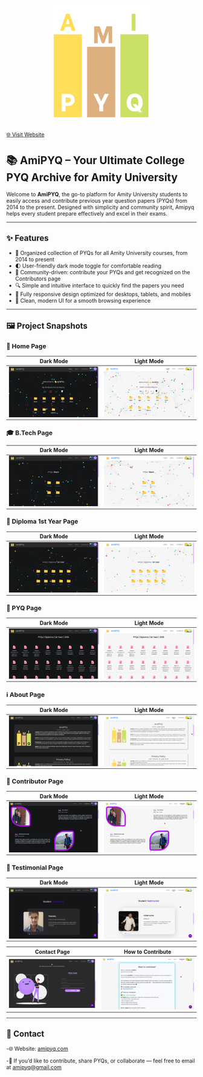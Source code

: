 <p align="center">
  <img src="assets/logo.png" alt="Amipyq Logo" />
</p>

[🌐 Visit Website](https://amipyq.com/)


# 📚 AmiPYQ – Your Ultimate College PYQ Archive for Amity University

Welcome to **AmiPYQ**, the go-to platform for Amity University students to easily access 
and contribute previous year question papers (PYQs) from 2014 to the present. Designed with 
simplicity and community spirit, Amipyq helps every student prepare effectively and excel in their exams.

---

## ✨ Features

- 📂 Organized collection of PYQs for all Amity University courses, from 2014 to present
- 🌓 User-friendly dark mode toggle for comfortable reading  
- 🙌 Community-driven: contribute your PYQs and get recognized on the Contributors page  
- 🔍 Simple and intuitive interface to quickly find the papers you need  
- 📱 Fully responsive design optimized for desktops, tablets, and mobiles  
- 🎨 Clean, modern UI for a smooth browsing experience

---
## 🖼️ Project Snapshots

### 📱 Home Page
| Dark Mode | Light Mode |
|-----------|------------|
| ![Dark Mode](assets/home-dark.png) | ![Light Mode](assets/home-light.png) |

### 🎓 B.Tech Page

| Dark Mode | Light Mode |
|-----------|------------|
| ![BTech Dark](assets/btech-dark.png) | ![BTech Light](assets/year.png) |

### 📘 Diploma 1st Year Page

| Dark Mode | Light Mode |
|-----------|------------|
| ![Diploma Dark](assets/diploma-dark.png) | ![Diploma Light](assets/diploma1styr.png) |

### 📂 PYQ Page

| Dark Mode | Light Mode |
|-----------|------------|
| ![PYQ Dark](assets/pyq-dark.png) | ![PYQ Light](assets/pyq.png) |

### ℹ️ About Page

| Dark Mode | Light Mode |
|-----------|------------|
| ![About Dark](assets/about.png) | ![About Light](assets/about-light.png) |


### 🤝 Contributor Page

| Dark Mode | Light Mode |
|-----------|------------|
| ![Contributor Dark](assets/contributor.png) | ![Contributor Light](assets/contributor-light.png) |

### 🤝 Testimonial Page

| Dark Mode | Light Mode |
|-----------|------------|
| ![Contributor Dark](assets/testimonial.png) | ![Contributor Light](assets/testimonial-light.png) |


| Contact Page | How to Contribute |
|-----------|------------|
| ![Contact Dark](assets/contact.png) | ![Contact Light](assets/howtocontribute.png) |

---

## 📱 Contact

-🌐 Website: [amipyq.com](https://amipyq.com/)

-📩 If you’d like to contribute, share PYQs, or collaborate — feel free to email at amipyq@gmail.com
